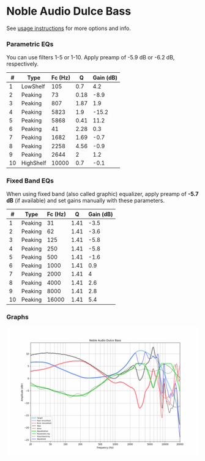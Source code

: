 # Noble Audio Dulce Bass
See [usage instructions](https://github.com/jaakkopasanen/AutoEq#usage) for more options and info.

### Parametric EQs
You can use filters 1-5 or 1-10. Apply preamp of -5.9 dB or -6.2 dB, respectively.

|   # | Type      |   Fc (Hz) |    Q |   Gain (dB) |
|-----|-----------|-----------|------|-------------|
|   1 | LowShelf  |       105 | 0.7  |         4.2 |
|   2 | Peaking   |        73 | 0.18 |        -8.9 |
|   3 | Peaking   |       807 | 1.87 |         1.9 |
|   4 | Peaking   |      5823 | 1.9  |       -15.2 |
|   5 | Peaking   |      5868 | 0.41 |        11.2 |
|   6 | Peaking   |        41 | 2.28 |         0.3 |
|   7 | Peaking   |      1682 | 1.69 |        -0.7 |
|   8 | Peaking   |      2258 | 4.56 |        -0.9 |
|   9 | Peaking   |      2644 | 2    |         1.2 |
|  10 | HighShelf |     10000 | 0.7  |        -0.1 |

### Fixed Band EQs
When using fixed band (also called graphic) equalizer, apply preamp of **-5.7 dB** (if available) and set gains manually with these parameters.

|   # | Type    |   Fc (Hz) |    Q |   Gain (dB) |
|-----|---------|-----------|------|-------------|
|   1 | Peaking |        31 | 1.41 |        -3.5 |
|   2 | Peaking |        62 | 1.41 |        -3.6 |
|   3 | Peaking |       125 | 1.41 |        -5.8 |
|   4 | Peaking |       250 | 1.41 |        -5.8 |
|   5 | Peaking |       500 | 1.41 |        -1.6 |
|   6 | Peaking |      1000 | 1.41 |         0.9 |
|   7 | Peaking |      2000 | 1.41 |         4   |
|   8 | Peaking |      4000 | 1.41 |         2.6 |
|   9 | Peaking |      8000 | 1.41 |         2.8 |
|  10 | Peaking |     16000 | 1.41 |         5.4 |

### Graphs
![](./Noble%20Audio%20Dulce%20Bass.png)
